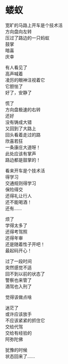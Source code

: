 # 蝼蚁

宽旷的马路上开车是个技术活  
方向盘向左转  
压过了路边的一只蚂蚁  
鼓掌  
暗喜  
庆幸

有人看见了  
高声喊着  
凌厉的眼神注视着它  
它胆怯了  
好了，安静了

慌了  
方向盘极速的右转  
还好  
没有铸成大错  
又回到了大路上  
回头看着走过的路  
欣喜若狂  
一条康庄大道呀！  
此处应该有掌声  
路边都是鼓掌的！

看来开车是个技术活  
得学习  
交通规则得学习  
保险得交  
还得礼让行人  
还不能喝酒！  
还有......

烦了  
学得太多了  
还得考驾照  
还得年审  
还是随着性子开吧！  
最起码开心！

过了一段时间  
突然感觉不适  
回不到以前的状态了  
警察也来管了  
酒驾也入刑了

觉得该做点啥

迷茫了  
或许应该放手  
不应该紧紧的抓住它  
交给代驾  
交给有经验的  
阿弥陀佛

犹豫的时候  
状态回来了……
